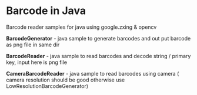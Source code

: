 # Barcode in Java
Barcode reader samples for java using google.zxing & opencv

**BarcodeGenerator** - java sample to generate barcodes and out put barcode as png file in same dir

**BarcodeReader** -  java sample to read barcodes and decode string / primary key, input here is png file

**CameraBarcodeReader** - java sample to read barcodes using camera ( camera resolution should be good otherwise use LowResolutionBarcodeGenerator)
